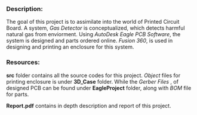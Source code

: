 ### Description:

   The goal of this project is to assimilate into the world of Printed Circuit Board. A system, *Gas Detector* is
conceptualized, which detects harmful natural gas from enviorment. Using *AutoDesk Eagle PCB Software*, the system is 
designed and parts ordered online. *Fusion 360*, is used in designing and printing an enclosure for this system.    

### Resources:
   **src** folder contains all the source codes for this project. *Object* files for printing enclosure is under
**3D_Case** folder. While the *Gerber Files* , of designed PCB can be found under **EagleProject** folder, along with *BOM* file for parts. 
    
**Report.pdf** contains in depth description and report of this project. 
